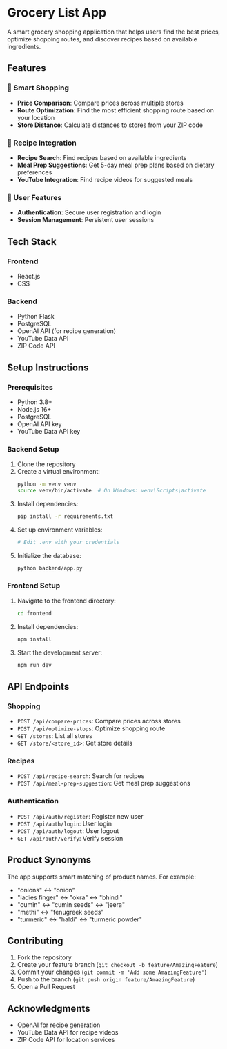 # Grocery List App

A smart grocery shopping application that helps users find the best prices, optimize shopping routes, and discover recipes based on available ingredients.

## Features

### 🛒 Smart Shopping
- **Price Comparison**: Compare prices across multiple stores
- **Route Optimization**: Find the most efficient shopping route based on your location
- **Store Distance**: Calculate distances to stores from your ZIP code

### 🍳 Recipe Integration
- **Recipe Search**: Find recipes based on available ingredients
- **Meal Prep Suggestions**: Get 5-day meal prep plans based on dietary preferences
- **YouTube Integration**: Find recipe videos for suggested meals

### 🔐 User Features
- **Authentication**: Secure user registration and login
- **Session Management**: Persistent user sessions


## Tech Stack

### Frontend
- React.js
- CSS

### Backend
- Python Flask
- PostgreSQL
- OpenAI API (for recipe generation)
- YouTube Data API
- ZIP Code API

## Setup Instructions

### Prerequisites
- Python 3.8+
- Node.js 16+
- PostgreSQL
- OpenAI API key
- YouTube Data API key

### Backend Setup
1. Clone the repository
2. Create a virtual environment:
   ```bash
   python -m venv venv
   source venv/bin/activate  # On Windows: venv\Scripts\activate
   ```
3. Install dependencies:
   ```bash
   pip install -r requirements.txt
   ```
4. Set up environment variables:
   ```bash
   # Edit .env with your credentials
   ```
5. Initialize the database:
   ```bash
   python backend/app.py
   ```

### Frontend Setup
1. Navigate to the frontend directory:
   ```bash
   cd frontend
   ```
2. Install dependencies:
   ```bash
   npm install
   ```
3. Start the development server:
   ```bash
   npm run dev
   ```

## API Endpoints

### Shopping
- `POST /api/compare-prices`: Compare prices across stores
- `POST /api/optimize-stops`: Optimize shopping route
- `GET /stores`: List all stores
- `GET /store/<store_id>`: Get store details

### Recipes
- `POST /api/recipe-search`: Search for recipes
- `POST /api/meal-prep-suggestion`: Get meal prep suggestions

### Authentication
- `POST /api/auth/register`: Register new user
- `POST /api/auth/login`: User login
- `POST /api/auth/logout`: User logout
- `GET /api/auth/verify`: Verify session

## Product Synonyms

The app supports smart matching of product names. For example:
- "onions" ↔ "onion"
- "ladies finger" ↔ "okra" ↔ "bhindi"
- "cumin" ↔ "cumin seeds" ↔ "jeera"
- "methi" ↔ "fenugreek seeds"
- "turmeric" ↔ "haldi" ↔ "turmeric powder"

## Contributing

1. Fork the repository
2. Create your feature branch (`git checkout -b feature/AmazingFeature`)
3. Commit your changes (`git commit -m 'Add some AmazingFeature'`)
4. Push to the branch (`git push origin feature/AmazingFeature`)
5. Open a Pull Request

## Acknowledgments

- OpenAI for recipe generation
- YouTube Data API for recipe videos
- ZIP Code API for location services 